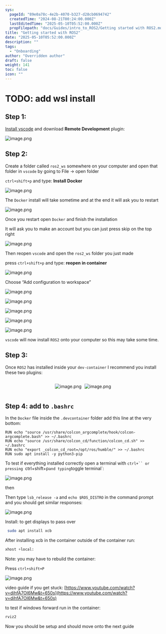 ```yaml
---
sys:
  pageId: "89e0a78c-4e2b-4070-b327-d28cb0694742"
  createdTime: "2024-08-21T00:24:00.000Z"
  lastEditedTime: "2025-05-10T05:52:00.000Z"
  propFilepath: "docs/Guides/intro_to_ROS2/Getting started with ROS2.md"
title: "Getting started with ROS2"
date: "2025-05-10T05:52:00.000Z"
description: ""
tags:
  - "Onboarding"
author: "Overridden author"
draft: false
weight: 141
toc: false
icon: ""
---
```


# TODO: add wsl install

## Step 1:

[Install vscode](https://code.visualstudio.com/download) and download **Remote Development** plugin:

![image.png](https://prod-files-secure.s3.us-west-2.amazonaws.com/d518164a-d88e-44d1-a4ee-3adb3bd8bce0/efb52993-1881-4a40-b95e-6f020334f022/image.png?X-Amz-Algorithm=AWS4-HMAC-SHA256&X-Amz-Content-Sha256=UNSIGNED-PAYLOAD&X-Amz-Credential=ASIAZI2LB46653OJZLEY%2F20250531%2Fus-west-2%2Fs3%2Faws4_request&X-Amz-Date=20250531T110324Z&X-Amz-Expires=3600&X-Amz-Security-Token=IQoJb3JpZ2luX2VjEPH%2F%2F%2F%2F%2F%2F%2F%2F%2F%2FwEaCXVzLXdlc3QtMiJIMEYCIQD16zZLjvM49G8al0PqXFp99AfrrIvL3TSIZ24ajK9%2FkwIhALYRMBicAc3jdV%2FRS0pRfzo7azIdpDUHuztT4sEb7g%2BWKogECLr%2F%2F%2F%2F%2F%2F%2F%2F%2F%2FwEQABoMNjM3NDIzMTgzODA1IgyB56IZKLnoJasPTNcq3AOAYSFk7X%2BBd6%2BjtXsQHGx%2BsTINfD3Q2eKZhBjM6kivtXwz0XFObLlGARmsM1lwCa5ai%2BCAf%2BHwhFxEymJ%2B0Y7pmhKzaWyo20svEDRZJ56Ds4Otsf1q7UNxONdeUsAwsJxuIdCSkMEsJAmw5VWvfnGuLzRuGELdGBeo6UbBfS%2BSYcpJm9eDOxjWAUCU0GkUEuiPB%2BhJ7YjllpepmAPl%2FAToQ7EGgzfDtUEFJ%2B4eqA%2Byoaj5IrHMmHvKOL3VW5q%2FYsjSaxzg1tVDN7Ufuu4EA8EHXdzyGGHFGSufDDW%2FwrU1E72Rz92SM5LQahqC9kKwq71G9T%2FBrEjXeYyOM4fndrsTEJrG4dK9cT%2Bo4IgB2Ib9BnK3GpRezv8Glr9lzLW%2B3yxCe09dlu1t%2BKfRKSprAyE3MSo2zWqNHP2WSRdP1DZEuxc66sd2%2FhJ1mlJ0XpDP60qyg5SO1UNzNJzB5Gr2lUPh0YIpW%2FiFoRMjE0c25S%2FWDcrn3oHcOqS%2FOSBDwx0jdcJ40HQFp2DQzlCAEzKvHA%2FVsg9R9%2F2ev94J87umq7HOKkPZg078LD8QbB%2F1ulZ8k%2BjAozNk2SHHVZ2WFlCIwW%2Fh2zDX0Cuxmm2eDQHzb2DPfjZki5Pta6xF4t%2BHzTDsg%2BvBBjqkAWO4onajlvPii102RRAnbACyAhaLxvxlUQZcJbr3Onl3QGU%2FKtOp0vfODUW261SufYWF6r6txl1nTM2jG2e1LgrASZsMBy86NLhqbHhDhHmbbJ9KK%2BgEOOWBR8fah46plLgj4zOFnSHjVHk5bQSxFlHDSzhGDPDXpGCJDmNJc%2BKnnt92AeyKyfa6G8ROu8tLM3kY6VxNzCuHKC0QaeDVQZO4I73V&X-Amz-Signature=251ca3fa21e0b163a8c8f61d7bbfb415394e1da5fc00bcab96aff499f426bc7e&X-Amz-SignedHeaders=host&x-id=GetObject)

## Step 2:

Create a folder called `ros2_ws` somewhere on your computer and open that folder in `vscode` by going to File → open folder 

`ctrl+shift+p` and type: **Install Docker**

![image.png](https://prod-files-secure.s3.us-west-2.amazonaws.com/d518164a-d88e-44d1-a4ee-3adb3bd8bce0/2269dc0e-1cd5-47ff-bceb-c04ad9b2eab0/image.png?X-Amz-Algorithm=AWS4-HMAC-SHA256&X-Amz-Content-Sha256=UNSIGNED-PAYLOAD&X-Amz-Credential=ASIAZI2LB46653OJZLEY%2F20250531%2Fus-west-2%2Fs3%2Faws4_request&X-Amz-Date=20250531T110324Z&X-Amz-Expires=3600&X-Amz-Security-Token=IQoJb3JpZ2luX2VjEPH%2F%2F%2F%2F%2F%2F%2F%2F%2F%2FwEaCXVzLXdlc3QtMiJIMEYCIQD16zZLjvM49G8al0PqXFp99AfrrIvL3TSIZ24ajK9%2FkwIhALYRMBicAc3jdV%2FRS0pRfzo7azIdpDUHuztT4sEb7g%2BWKogECLr%2F%2F%2F%2F%2F%2F%2F%2F%2F%2FwEQABoMNjM3NDIzMTgzODA1IgyB56IZKLnoJasPTNcq3AOAYSFk7X%2BBd6%2BjtXsQHGx%2BsTINfD3Q2eKZhBjM6kivtXwz0XFObLlGARmsM1lwCa5ai%2BCAf%2BHwhFxEymJ%2B0Y7pmhKzaWyo20svEDRZJ56Ds4Otsf1q7UNxONdeUsAwsJxuIdCSkMEsJAmw5VWvfnGuLzRuGELdGBeo6UbBfS%2BSYcpJm9eDOxjWAUCU0GkUEuiPB%2BhJ7YjllpepmAPl%2FAToQ7EGgzfDtUEFJ%2B4eqA%2Byoaj5IrHMmHvKOL3VW5q%2FYsjSaxzg1tVDN7Ufuu4EA8EHXdzyGGHFGSufDDW%2FwrU1E72Rz92SM5LQahqC9kKwq71G9T%2FBrEjXeYyOM4fndrsTEJrG4dK9cT%2Bo4IgB2Ib9BnK3GpRezv8Glr9lzLW%2B3yxCe09dlu1t%2BKfRKSprAyE3MSo2zWqNHP2WSRdP1DZEuxc66sd2%2FhJ1mlJ0XpDP60qyg5SO1UNzNJzB5Gr2lUPh0YIpW%2FiFoRMjE0c25S%2FWDcrn3oHcOqS%2FOSBDwx0jdcJ40HQFp2DQzlCAEzKvHA%2FVsg9R9%2F2ev94J87umq7HOKkPZg078LD8QbB%2F1ulZ8k%2BjAozNk2SHHVZ2WFlCIwW%2Fh2zDX0Cuxmm2eDQHzb2DPfjZki5Pta6xF4t%2BHzTDsg%2BvBBjqkAWO4onajlvPii102RRAnbACyAhaLxvxlUQZcJbr3Onl3QGU%2FKtOp0vfODUW261SufYWF6r6txl1nTM2jG2e1LgrASZsMBy86NLhqbHhDhHmbbJ9KK%2BgEOOWBR8fah46plLgj4zOFnSHjVHk5bQSxFlHDSzhGDPDXpGCJDmNJc%2BKnnt92AeyKyfa6G8ROu8tLM3kY6VxNzCuHKC0QaeDVQZO4I73V&X-Amz-Signature=fcf2ee3abc8cdf2dcc72aa4c8c94a75962c3a86cb7795c3c2c7d909cacfde975&X-Amz-SignedHeaders=host&x-id=GetObject)

The `Docker` install will take sometime and at the end it will ask you to restart

![image.png](https://prod-files-secure.s3.us-west-2.amazonaws.com/d518164a-d88e-44d1-a4ee-3adb3bd8bce0/ed233f78-be33-4b1f-b89c-9c346c0e961e/image.png?X-Amz-Algorithm=AWS4-HMAC-SHA256&X-Amz-Content-Sha256=UNSIGNED-PAYLOAD&X-Amz-Credential=ASIAZI2LB46653OJZLEY%2F20250531%2Fus-west-2%2Fs3%2Faws4_request&X-Amz-Date=20250531T110324Z&X-Amz-Expires=3600&X-Amz-Security-Token=IQoJb3JpZ2luX2VjEPH%2F%2F%2F%2F%2F%2F%2F%2F%2F%2FwEaCXVzLXdlc3QtMiJIMEYCIQD16zZLjvM49G8al0PqXFp99AfrrIvL3TSIZ24ajK9%2FkwIhALYRMBicAc3jdV%2FRS0pRfzo7azIdpDUHuztT4sEb7g%2BWKogECLr%2F%2F%2F%2F%2F%2F%2F%2F%2F%2FwEQABoMNjM3NDIzMTgzODA1IgyB56IZKLnoJasPTNcq3AOAYSFk7X%2BBd6%2BjtXsQHGx%2BsTINfD3Q2eKZhBjM6kivtXwz0XFObLlGARmsM1lwCa5ai%2BCAf%2BHwhFxEymJ%2B0Y7pmhKzaWyo20svEDRZJ56Ds4Otsf1q7UNxONdeUsAwsJxuIdCSkMEsJAmw5VWvfnGuLzRuGELdGBeo6UbBfS%2BSYcpJm9eDOxjWAUCU0GkUEuiPB%2BhJ7YjllpepmAPl%2FAToQ7EGgzfDtUEFJ%2B4eqA%2Byoaj5IrHMmHvKOL3VW5q%2FYsjSaxzg1tVDN7Ufuu4EA8EHXdzyGGHFGSufDDW%2FwrU1E72Rz92SM5LQahqC9kKwq71G9T%2FBrEjXeYyOM4fndrsTEJrG4dK9cT%2Bo4IgB2Ib9BnK3GpRezv8Glr9lzLW%2B3yxCe09dlu1t%2BKfRKSprAyE3MSo2zWqNHP2WSRdP1DZEuxc66sd2%2FhJ1mlJ0XpDP60qyg5SO1UNzNJzB5Gr2lUPh0YIpW%2FiFoRMjE0c25S%2FWDcrn3oHcOqS%2FOSBDwx0jdcJ40HQFp2DQzlCAEzKvHA%2FVsg9R9%2F2ev94J87umq7HOKkPZg078LD8QbB%2F1ulZ8k%2BjAozNk2SHHVZ2WFlCIwW%2Fh2zDX0Cuxmm2eDQHzb2DPfjZki5Pta6xF4t%2BHzTDsg%2BvBBjqkAWO4onajlvPii102RRAnbACyAhaLxvxlUQZcJbr3Onl3QGU%2FKtOp0vfODUW261SufYWF6r6txl1nTM2jG2e1LgrASZsMBy86NLhqbHhDhHmbbJ9KK%2BgEOOWBR8fah46plLgj4zOFnSHjVHk5bQSxFlHDSzhGDPDXpGCJDmNJc%2BKnnt92AeyKyfa6G8ROu8tLM3kY6VxNzCuHKC0QaeDVQZO4I73V&X-Amz-Signature=5e82fe9958fb33bde3cc04e68af515f70c5e260ad5434e50e1e4aa1fd0c107d8&X-Amz-SignedHeaders=host&x-id=GetObject)

Once you restart open `Docker` and finish the installation

It will ask you to make an account but you can just press skip on the top right

![image.png](https://prod-files-secure.s3.us-west-2.amazonaws.com/d518164a-d88e-44d1-a4ee-3adb3bd8bce0/21010ad9-1659-4fd9-9f59-9932a09b2a3d/image.png?X-Amz-Algorithm=AWS4-HMAC-SHA256&X-Amz-Content-Sha256=UNSIGNED-PAYLOAD&X-Amz-Credential=ASIAZI2LB46653OJZLEY%2F20250531%2Fus-west-2%2Fs3%2Faws4_request&X-Amz-Date=20250531T110324Z&X-Amz-Expires=3600&X-Amz-Security-Token=IQoJb3JpZ2luX2VjEPH%2F%2F%2F%2F%2F%2F%2F%2F%2F%2FwEaCXVzLXdlc3QtMiJIMEYCIQD16zZLjvM49G8al0PqXFp99AfrrIvL3TSIZ24ajK9%2FkwIhALYRMBicAc3jdV%2FRS0pRfzo7azIdpDUHuztT4sEb7g%2BWKogECLr%2F%2F%2F%2F%2F%2F%2F%2F%2F%2FwEQABoMNjM3NDIzMTgzODA1IgyB56IZKLnoJasPTNcq3AOAYSFk7X%2BBd6%2BjtXsQHGx%2BsTINfD3Q2eKZhBjM6kivtXwz0XFObLlGARmsM1lwCa5ai%2BCAf%2BHwhFxEymJ%2B0Y7pmhKzaWyo20svEDRZJ56Ds4Otsf1q7UNxONdeUsAwsJxuIdCSkMEsJAmw5VWvfnGuLzRuGELdGBeo6UbBfS%2BSYcpJm9eDOxjWAUCU0GkUEuiPB%2BhJ7YjllpepmAPl%2FAToQ7EGgzfDtUEFJ%2B4eqA%2Byoaj5IrHMmHvKOL3VW5q%2FYsjSaxzg1tVDN7Ufuu4EA8EHXdzyGGHFGSufDDW%2FwrU1E72Rz92SM5LQahqC9kKwq71G9T%2FBrEjXeYyOM4fndrsTEJrG4dK9cT%2Bo4IgB2Ib9BnK3GpRezv8Glr9lzLW%2B3yxCe09dlu1t%2BKfRKSprAyE3MSo2zWqNHP2WSRdP1DZEuxc66sd2%2FhJ1mlJ0XpDP60qyg5SO1UNzNJzB5Gr2lUPh0YIpW%2FiFoRMjE0c25S%2FWDcrn3oHcOqS%2FOSBDwx0jdcJ40HQFp2DQzlCAEzKvHA%2FVsg9R9%2F2ev94J87umq7HOKkPZg078LD8QbB%2F1ulZ8k%2BjAozNk2SHHVZ2WFlCIwW%2Fh2zDX0Cuxmm2eDQHzb2DPfjZki5Pta6xF4t%2BHzTDsg%2BvBBjqkAWO4onajlvPii102RRAnbACyAhaLxvxlUQZcJbr3Onl3QGU%2FKtOp0vfODUW261SufYWF6r6txl1nTM2jG2e1LgrASZsMBy86NLhqbHhDhHmbbJ9KK%2BgEOOWBR8fah46plLgj4zOFnSHjVHk5bQSxFlHDSzhGDPDXpGCJDmNJc%2BKnnt92AeyKyfa6G8ROu8tLM3kY6VxNzCuHKC0QaeDVQZO4I73V&X-Amz-Signature=906b34b49d65844ee0567d0c5e2f0ba5431f94064322c1da3db3c4eb4a8dad36&X-Amz-SignedHeaders=host&x-id=GetObject)

Then reopen `vscode` and open the `ros2_ws` folder you just made

press `ctrl+shift+p` and type: **reopen in container**

![image.png](https://prod-files-secure.s3.us-west-2.amazonaws.com/d518164a-d88e-44d1-a4ee-3adb3bd8bce0/4e93b8c2-41ad-488c-8095-c74205196118/image.png?X-Amz-Algorithm=AWS4-HMAC-SHA256&X-Amz-Content-Sha256=UNSIGNED-PAYLOAD&X-Amz-Credential=ASIAZI2LB46653OJZLEY%2F20250531%2Fus-west-2%2Fs3%2Faws4_request&X-Amz-Date=20250531T110324Z&X-Amz-Expires=3600&X-Amz-Security-Token=IQoJb3JpZ2luX2VjEPH%2F%2F%2F%2F%2F%2F%2F%2F%2F%2FwEaCXVzLXdlc3QtMiJIMEYCIQD16zZLjvM49G8al0PqXFp99AfrrIvL3TSIZ24ajK9%2FkwIhALYRMBicAc3jdV%2FRS0pRfzo7azIdpDUHuztT4sEb7g%2BWKogECLr%2F%2F%2F%2F%2F%2F%2F%2F%2F%2FwEQABoMNjM3NDIzMTgzODA1IgyB56IZKLnoJasPTNcq3AOAYSFk7X%2BBd6%2BjtXsQHGx%2BsTINfD3Q2eKZhBjM6kivtXwz0XFObLlGARmsM1lwCa5ai%2BCAf%2BHwhFxEymJ%2B0Y7pmhKzaWyo20svEDRZJ56Ds4Otsf1q7UNxONdeUsAwsJxuIdCSkMEsJAmw5VWvfnGuLzRuGELdGBeo6UbBfS%2BSYcpJm9eDOxjWAUCU0GkUEuiPB%2BhJ7YjllpepmAPl%2FAToQ7EGgzfDtUEFJ%2B4eqA%2Byoaj5IrHMmHvKOL3VW5q%2FYsjSaxzg1tVDN7Ufuu4EA8EHXdzyGGHFGSufDDW%2FwrU1E72Rz92SM5LQahqC9kKwq71G9T%2FBrEjXeYyOM4fndrsTEJrG4dK9cT%2Bo4IgB2Ib9BnK3GpRezv8Glr9lzLW%2B3yxCe09dlu1t%2BKfRKSprAyE3MSo2zWqNHP2WSRdP1DZEuxc66sd2%2FhJ1mlJ0XpDP60qyg5SO1UNzNJzB5Gr2lUPh0YIpW%2FiFoRMjE0c25S%2FWDcrn3oHcOqS%2FOSBDwx0jdcJ40HQFp2DQzlCAEzKvHA%2FVsg9R9%2F2ev94J87umq7HOKkPZg078LD8QbB%2F1ulZ8k%2BjAozNk2SHHVZ2WFlCIwW%2Fh2zDX0Cuxmm2eDQHzb2DPfjZki5Pta6xF4t%2BHzTDsg%2BvBBjqkAWO4onajlvPii102RRAnbACyAhaLxvxlUQZcJbr3Onl3QGU%2FKtOp0vfODUW261SufYWF6r6txl1nTM2jG2e1LgrASZsMBy86NLhqbHhDhHmbbJ9KK%2BgEOOWBR8fah46plLgj4zOFnSHjVHk5bQSxFlHDSzhGDPDXpGCJDmNJc%2BKnnt92AeyKyfa6G8ROu8tLM3kY6VxNzCuHKC0QaeDVQZO4I73V&X-Amz-Signature=e9552decf42959ea6cd1125fcca13ffe71048f6fe55716203b7ee112e40b8340&X-Amz-SignedHeaders=host&x-id=GetObject)

Choose “Add configuration to workspace”

![image.png](https://prod-files-secure.s3.us-west-2.amazonaws.com/d518164a-d88e-44d1-a4ee-3adb3bd8bce0/9560b282-5060-4989-ba37-97e7b2c22476/image.png?X-Amz-Algorithm=AWS4-HMAC-SHA256&X-Amz-Content-Sha256=UNSIGNED-PAYLOAD&X-Amz-Credential=ASIAZI2LB46653OJZLEY%2F20250531%2Fus-west-2%2Fs3%2Faws4_request&X-Amz-Date=20250531T110324Z&X-Amz-Expires=3600&X-Amz-Security-Token=IQoJb3JpZ2luX2VjEPH%2F%2F%2F%2F%2F%2F%2F%2F%2F%2FwEaCXVzLXdlc3QtMiJIMEYCIQD16zZLjvM49G8al0PqXFp99AfrrIvL3TSIZ24ajK9%2FkwIhALYRMBicAc3jdV%2FRS0pRfzo7azIdpDUHuztT4sEb7g%2BWKogECLr%2F%2F%2F%2F%2F%2F%2F%2F%2F%2FwEQABoMNjM3NDIzMTgzODA1IgyB56IZKLnoJasPTNcq3AOAYSFk7X%2BBd6%2BjtXsQHGx%2BsTINfD3Q2eKZhBjM6kivtXwz0XFObLlGARmsM1lwCa5ai%2BCAf%2BHwhFxEymJ%2B0Y7pmhKzaWyo20svEDRZJ56Ds4Otsf1q7UNxONdeUsAwsJxuIdCSkMEsJAmw5VWvfnGuLzRuGELdGBeo6UbBfS%2BSYcpJm9eDOxjWAUCU0GkUEuiPB%2BhJ7YjllpepmAPl%2FAToQ7EGgzfDtUEFJ%2B4eqA%2Byoaj5IrHMmHvKOL3VW5q%2FYsjSaxzg1tVDN7Ufuu4EA8EHXdzyGGHFGSufDDW%2FwrU1E72Rz92SM5LQahqC9kKwq71G9T%2FBrEjXeYyOM4fndrsTEJrG4dK9cT%2Bo4IgB2Ib9BnK3GpRezv8Glr9lzLW%2B3yxCe09dlu1t%2BKfRKSprAyE3MSo2zWqNHP2WSRdP1DZEuxc66sd2%2FhJ1mlJ0XpDP60qyg5SO1UNzNJzB5Gr2lUPh0YIpW%2FiFoRMjE0c25S%2FWDcrn3oHcOqS%2FOSBDwx0jdcJ40HQFp2DQzlCAEzKvHA%2FVsg9R9%2F2ev94J87umq7HOKkPZg078LD8QbB%2F1ulZ8k%2BjAozNk2SHHVZ2WFlCIwW%2Fh2zDX0Cuxmm2eDQHzb2DPfjZki5Pta6xF4t%2BHzTDsg%2BvBBjqkAWO4onajlvPii102RRAnbACyAhaLxvxlUQZcJbr3Onl3QGU%2FKtOp0vfODUW261SufYWF6r6txl1nTM2jG2e1LgrASZsMBy86NLhqbHhDhHmbbJ9KK%2BgEOOWBR8fah46plLgj4zOFnSHjVHk5bQSxFlHDSzhGDPDXpGCJDmNJc%2BKnnt92AeyKyfa6G8ROu8tLM3kY6VxNzCuHKC0QaeDVQZO4I73V&X-Amz-Signature=a6b85aa3db8ab1465acc617adac3d621e1343eb2189dcfc706082ff8436f58bf&X-Amz-SignedHeaders=host&x-id=GetObject)

![image.png](https://prod-files-secure.s3.us-west-2.amazonaws.com/d518164a-d88e-44d1-a4ee-3adb3bd8bce0/2ee63f81-886b-48e8-a553-dc6e5eac99e4/image.png?X-Amz-Algorithm=AWS4-HMAC-SHA256&X-Amz-Content-Sha256=UNSIGNED-PAYLOAD&X-Amz-Credential=ASIAZI2LB46653OJZLEY%2F20250531%2Fus-west-2%2Fs3%2Faws4_request&X-Amz-Date=20250531T110324Z&X-Amz-Expires=3600&X-Amz-Security-Token=IQoJb3JpZ2luX2VjEPH%2F%2F%2F%2F%2F%2F%2F%2F%2F%2FwEaCXVzLXdlc3QtMiJIMEYCIQD16zZLjvM49G8al0PqXFp99AfrrIvL3TSIZ24ajK9%2FkwIhALYRMBicAc3jdV%2FRS0pRfzo7azIdpDUHuztT4sEb7g%2BWKogECLr%2F%2F%2F%2F%2F%2F%2F%2F%2F%2FwEQABoMNjM3NDIzMTgzODA1IgyB56IZKLnoJasPTNcq3AOAYSFk7X%2BBd6%2BjtXsQHGx%2BsTINfD3Q2eKZhBjM6kivtXwz0XFObLlGARmsM1lwCa5ai%2BCAf%2BHwhFxEymJ%2B0Y7pmhKzaWyo20svEDRZJ56Ds4Otsf1q7UNxONdeUsAwsJxuIdCSkMEsJAmw5VWvfnGuLzRuGELdGBeo6UbBfS%2BSYcpJm9eDOxjWAUCU0GkUEuiPB%2BhJ7YjllpepmAPl%2FAToQ7EGgzfDtUEFJ%2B4eqA%2Byoaj5IrHMmHvKOL3VW5q%2FYsjSaxzg1tVDN7Ufuu4EA8EHXdzyGGHFGSufDDW%2FwrU1E72Rz92SM5LQahqC9kKwq71G9T%2FBrEjXeYyOM4fndrsTEJrG4dK9cT%2Bo4IgB2Ib9BnK3GpRezv8Glr9lzLW%2B3yxCe09dlu1t%2BKfRKSprAyE3MSo2zWqNHP2WSRdP1DZEuxc66sd2%2FhJ1mlJ0XpDP60qyg5SO1UNzNJzB5Gr2lUPh0YIpW%2FiFoRMjE0c25S%2FWDcrn3oHcOqS%2FOSBDwx0jdcJ40HQFp2DQzlCAEzKvHA%2FVsg9R9%2F2ev94J87umq7HOKkPZg078LD8QbB%2F1ulZ8k%2BjAozNk2SHHVZ2WFlCIwW%2Fh2zDX0Cuxmm2eDQHzb2DPfjZki5Pta6xF4t%2BHzTDsg%2BvBBjqkAWO4onajlvPii102RRAnbACyAhaLxvxlUQZcJbr3Onl3QGU%2FKtOp0vfODUW261SufYWF6r6txl1nTM2jG2e1LgrASZsMBy86NLhqbHhDhHmbbJ9KK%2BgEOOWBR8fah46plLgj4zOFnSHjVHk5bQSxFlHDSzhGDPDXpGCJDmNJc%2BKnnt92AeyKyfa6G8ROu8tLM3kY6VxNzCuHKC0QaeDVQZO4I73V&X-Amz-Signature=4d9a5afe8b22f490f82a3945e9fe64c9d89f55673a231bed3e807e6bc595f4f1&X-Amz-SignedHeaders=host&x-id=GetObject)

![image.png](https://prod-files-secure.s3.us-west-2.amazonaws.com/d518164a-d88e-44d1-a4ee-3adb3bd8bce0/ae1580b2-b048-407e-aed9-b584224a7a04/image.png?X-Amz-Algorithm=AWS4-HMAC-SHA256&X-Amz-Content-Sha256=UNSIGNED-PAYLOAD&X-Amz-Credential=ASIAZI2LB46653OJZLEY%2F20250531%2Fus-west-2%2Fs3%2Faws4_request&X-Amz-Date=20250531T110324Z&X-Amz-Expires=3600&X-Amz-Security-Token=IQoJb3JpZ2luX2VjEPH%2F%2F%2F%2F%2F%2F%2F%2F%2F%2FwEaCXVzLXdlc3QtMiJIMEYCIQD16zZLjvM49G8al0PqXFp99AfrrIvL3TSIZ24ajK9%2FkwIhALYRMBicAc3jdV%2FRS0pRfzo7azIdpDUHuztT4sEb7g%2BWKogECLr%2F%2F%2F%2F%2F%2F%2F%2F%2F%2FwEQABoMNjM3NDIzMTgzODA1IgyB56IZKLnoJasPTNcq3AOAYSFk7X%2BBd6%2BjtXsQHGx%2BsTINfD3Q2eKZhBjM6kivtXwz0XFObLlGARmsM1lwCa5ai%2BCAf%2BHwhFxEymJ%2B0Y7pmhKzaWyo20svEDRZJ56Ds4Otsf1q7UNxONdeUsAwsJxuIdCSkMEsJAmw5VWvfnGuLzRuGELdGBeo6UbBfS%2BSYcpJm9eDOxjWAUCU0GkUEuiPB%2BhJ7YjllpepmAPl%2FAToQ7EGgzfDtUEFJ%2B4eqA%2Byoaj5IrHMmHvKOL3VW5q%2FYsjSaxzg1tVDN7Ufuu4EA8EHXdzyGGHFGSufDDW%2FwrU1E72Rz92SM5LQahqC9kKwq71G9T%2FBrEjXeYyOM4fndrsTEJrG4dK9cT%2Bo4IgB2Ib9BnK3GpRezv8Glr9lzLW%2B3yxCe09dlu1t%2BKfRKSprAyE3MSo2zWqNHP2WSRdP1DZEuxc66sd2%2FhJ1mlJ0XpDP60qyg5SO1UNzNJzB5Gr2lUPh0YIpW%2FiFoRMjE0c25S%2FWDcrn3oHcOqS%2FOSBDwx0jdcJ40HQFp2DQzlCAEzKvHA%2FVsg9R9%2F2ev94J87umq7HOKkPZg078LD8QbB%2F1ulZ8k%2BjAozNk2SHHVZ2WFlCIwW%2Fh2zDX0Cuxmm2eDQHzb2DPfjZki5Pta6xF4t%2BHzTDsg%2BvBBjqkAWO4onajlvPii102RRAnbACyAhaLxvxlUQZcJbr3Onl3QGU%2FKtOp0vfODUW261SufYWF6r6txl1nTM2jG2e1LgrASZsMBy86NLhqbHhDhHmbbJ9KK%2BgEOOWBR8fah46plLgj4zOFnSHjVHk5bQSxFlHDSzhGDPDXpGCJDmNJc%2BKnnt92AeyKyfa6G8ROu8tLM3kY6VxNzCuHKC0QaeDVQZO4I73V&X-Amz-Signature=b665b0733cf8a4e76b11f992db7c145af34003f64ac4a1cbcbce370204588b6f&X-Amz-SignedHeaders=host&x-id=GetObject)

![image.png](https://prod-files-secure.s3.us-west-2.amazonaws.com/d518164a-d88e-44d1-a4ee-3adb3bd8bce0/53255b28-f75e-430f-b9e3-c0ac8577e42b/image.png?X-Amz-Algorithm=AWS4-HMAC-SHA256&X-Amz-Content-Sha256=UNSIGNED-PAYLOAD&X-Amz-Credential=ASIAZI2LB46653OJZLEY%2F20250531%2Fus-west-2%2Fs3%2Faws4_request&X-Amz-Date=20250531T110324Z&X-Amz-Expires=3600&X-Amz-Security-Token=IQoJb3JpZ2luX2VjEPH%2F%2F%2F%2F%2F%2F%2F%2F%2F%2FwEaCXVzLXdlc3QtMiJIMEYCIQD16zZLjvM49G8al0PqXFp99AfrrIvL3TSIZ24ajK9%2FkwIhALYRMBicAc3jdV%2FRS0pRfzo7azIdpDUHuztT4sEb7g%2BWKogECLr%2F%2F%2F%2F%2F%2F%2F%2F%2F%2FwEQABoMNjM3NDIzMTgzODA1IgyB56IZKLnoJasPTNcq3AOAYSFk7X%2BBd6%2BjtXsQHGx%2BsTINfD3Q2eKZhBjM6kivtXwz0XFObLlGARmsM1lwCa5ai%2BCAf%2BHwhFxEymJ%2B0Y7pmhKzaWyo20svEDRZJ56Ds4Otsf1q7UNxONdeUsAwsJxuIdCSkMEsJAmw5VWvfnGuLzRuGELdGBeo6UbBfS%2BSYcpJm9eDOxjWAUCU0GkUEuiPB%2BhJ7YjllpepmAPl%2FAToQ7EGgzfDtUEFJ%2B4eqA%2Byoaj5IrHMmHvKOL3VW5q%2FYsjSaxzg1tVDN7Ufuu4EA8EHXdzyGGHFGSufDDW%2FwrU1E72Rz92SM5LQahqC9kKwq71G9T%2FBrEjXeYyOM4fndrsTEJrG4dK9cT%2Bo4IgB2Ib9BnK3GpRezv8Glr9lzLW%2B3yxCe09dlu1t%2BKfRKSprAyE3MSo2zWqNHP2WSRdP1DZEuxc66sd2%2FhJ1mlJ0XpDP60qyg5SO1UNzNJzB5Gr2lUPh0YIpW%2FiFoRMjE0c25S%2FWDcrn3oHcOqS%2FOSBDwx0jdcJ40HQFp2DQzlCAEzKvHA%2FVsg9R9%2F2ev94J87umq7HOKkPZg078LD8QbB%2F1ulZ8k%2BjAozNk2SHHVZ2WFlCIwW%2Fh2zDX0Cuxmm2eDQHzb2DPfjZki5Pta6xF4t%2BHzTDsg%2BvBBjqkAWO4onajlvPii102RRAnbACyAhaLxvxlUQZcJbr3Onl3QGU%2FKtOp0vfODUW261SufYWF6r6txl1nTM2jG2e1LgrASZsMBy86NLhqbHhDhHmbbJ9KK%2BgEOOWBR8fah46plLgj4zOFnSHjVHk5bQSxFlHDSzhGDPDXpGCJDmNJc%2BKnnt92AeyKyfa6G8ROu8tLM3kY6VxNzCuHKC0QaeDVQZO4I73V&X-Amz-Signature=cf42a07a64ee8922545597e309d73045ce827848be14676c343508673ba47214&X-Amz-SignedHeaders=host&x-id=GetObject)

![image.png](https://prod-files-secure.s3.us-west-2.amazonaws.com/d518164a-d88e-44d1-a4ee-3adb3bd8bce0/7c562767-5af9-4ffb-97d1-327bcdf4ee00/image.png?X-Amz-Algorithm=AWS4-HMAC-SHA256&X-Amz-Content-Sha256=UNSIGNED-PAYLOAD&X-Amz-Credential=ASIAZI2LB46653OJZLEY%2F20250531%2Fus-west-2%2Fs3%2Faws4_request&X-Amz-Date=20250531T110324Z&X-Amz-Expires=3600&X-Amz-Security-Token=IQoJb3JpZ2luX2VjEPH%2F%2F%2F%2F%2F%2F%2F%2F%2F%2FwEaCXVzLXdlc3QtMiJIMEYCIQD16zZLjvM49G8al0PqXFp99AfrrIvL3TSIZ24ajK9%2FkwIhALYRMBicAc3jdV%2FRS0pRfzo7azIdpDUHuztT4sEb7g%2BWKogECLr%2F%2F%2F%2F%2F%2F%2F%2F%2F%2FwEQABoMNjM3NDIzMTgzODA1IgyB56IZKLnoJasPTNcq3AOAYSFk7X%2BBd6%2BjtXsQHGx%2BsTINfD3Q2eKZhBjM6kivtXwz0XFObLlGARmsM1lwCa5ai%2BCAf%2BHwhFxEymJ%2B0Y7pmhKzaWyo20svEDRZJ56Ds4Otsf1q7UNxONdeUsAwsJxuIdCSkMEsJAmw5VWvfnGuLzRuGELdGBeo6UbBfS%2BSYcpJm9eDOxjWAUCU0GkUEuiPB%2BhJ7YjllpepmAPl%2FAToQ7EGgzfDtUEFJ%2B4eqA%2Byoaj5IrHMmHvKOL3VW5q%2FYsjSaxzg1tVDN7Ufuu4EA8EHXdzyGGHFGSufDDW%2FwrU1E72Rz92SM5LQahqC9kKwq71G9T%2FBrEjXeYyOM4fndrsTEJrG4dK9cT%2Bo4IgB2Ib9BnK3GpRezv8Glr9lzLW%2B3yxCe09dlu1t%2BKfRKSprAyE3MSo2zWqNHP2WSRdP1DZEuxc66sd2%2FhJ1mlJ0XpDP60qyg5SO1UNzNJzB5Gr2lUPh0YIpW%2FiFoRMjE0c25S%2FWDcrn3oHcOqS%2FOSBDwx0jdcJ40HQFp2DQzlCAEzKvHA%2FVsg9R9%2F2ev94J87umq7HOKkPZg078LD8QbB%2F1ulZ8k%2BjAozNk2SHHVZ2WFlCIwW%2Fh2zDX0Cuxmm2eDQHzb2DPfjZki5Pta6xF4t%2BHzTDsg%2BvBBjqkAWO4onajlvPii102RRAnbACyAhaLxvxlUQZcJbr3Onl3QGU%2FKtOp0vfODUW261SufYWF6r6txl1nTM2jG2e1LgrASZsMBy86NLhqbHhDhHmbbJ9KK%2BgEOOWBR8fah46plLgj4zOFnSHjVHk5bQSxFlHDSzhGDPDXpGCJDmNJc%2BKnnt92AeyKyfa6G8ROu8tLM3kY6VxNzCuHKC0QaeDVQZO4I73V&X-Amz-Signature=055827de9fa2c53a89f83ef23d609e395ecc9d14c55691053697ea3b640ab416&X-Amz-SignedHeaders=host&x-id=GetObject)

`vscode` will now install `ROS2` onto your computer so this may take some time.

## Step 3:

Once `ROS2` has installed inside your `dev-container` I recommend you install these two plugins:

<div style="display: flex;flex-direction: row; column-gap:10px; max-width: 630px;justify-content: center;">
<div>

![image.png](https://prod-files-secure.s3.us-west-2.amazonaws.com/d518164a-d88e-44d1-a4ee-3adb3bd8bce0/3fc3d550-5a54-4ba1-ba6b-faa01cdb7369/image.png?X-Amz-Algorithm=AWS4-HMAC-SHA256&X-Amz-Content-Sha256=UNSIGNED-PAYLOAD&X-Amz-Credential=ASIAZI2LB4666OY6OO3S%2F20250531%2Fus-west-2%2Fs3%2Faws4_request&X-Amz-Date=20250531T110327Z&X-Amz-Expires=3600&X-Amz-Security-Token=IQoJb3JpZ2luX2VjEPH%2F%2F%2F%2F%2F%2F%2F%2F%2F%2FwEaCXVzLXdlc3QtMiJHMEUCIAkfre1aEpLNtj%2BP6yLwTQ0QPAstWLqxnGoY96kC97KbAiEAmUgiEzVH3GgGUTncckMFatRQtbj0vBfAQJBziAuhFKEqiAQIuv%2F%2F%2F%2F%2F%2F%2F%2F%2F%2FARAAGgw2Mzc0MjMxODM4MDUiDDmXyYy7hbMlkY8oAyrcA7Ycnfs0titBg5dk82VyPeqR3Vrjuem0rBb%2BPEqRnp0cRlI2PZFP%2FtsFF3sk%2BYDV2XC3FMaGxwVD9szL9msibiYvRphjr%2B71RelDjTHt%2Bicb50BNFKiHM2oQtRa6yTAMksUug4iB373tW%2B0eXvNb1DR6j1zx8W4hAq%2BmyBvfvWJ8PWP%2FJIuxXPhjf7%2F52%2FmkAWh0EQC6y6Q5tFxYkr7YBE7%2FomDiqEn76Un2n0oF%2BRAAtVwK3jMc1hCk2TD48I%2B9Xr9SGhTYaDytR4PWa5UuGWshFE3YtuuPmMT%2BGAhpAwi%2BW7x2UbbCPjsjOt51NeNIbzkjxo7hl7l68%2FTOYjwhEqRYl9oeEEakT0ym82VAuFIopZrlKpFODdeWd%2FnHxJBxxzy7alrYjWvHics9sq2Pgtyk%2B6VvtMdQNklhLyZoIRIv9UrvlhmF%2BnF7nQSUoaCA8ODtd%2FBXoxRJcP%2Buq%2FkO2mFwI2wwi4DSqXKRI73XC1MVFbEmwnHQgKOdy1deT19NM9QO%2Ba0uJwo8nGn9unyZpA24mWUqRfQYMF9NtquMlEeXM8GS%2Bd2I28oQdTtF%2FCRY%2F8If2k%2BpJWZa9TkJxe94iqSbU4pOT6r8QceExTplwjQg3yb2mmbEhJi7pEOkMJqR68EGOqUBrLVkeL6Fxi1VYKgWW6%2FNIXNdkZFlYjOqdydze%2F1JhRxygj1t98h5nGgjA8snil5rYCu0psEfq0FoJYT8Oazo0kbhvv9IZCREK0xZwFN8ZCXMQcH3sqldrWRKNsA8rTWvZLHxUn%2Bx2minQab5PpgYOLcM3GLyvBsk102CsSCTflFCqglhoOTF6fMBxZbdbpJYaNCUrT3MTAE%2FkRMEuYY0n%2F5AIc1P&X-Amz-Signature=eb10e3ac7eb1b24b2e7a6455057606a57a20b7cae158989e8232a0ab629dfd23&X-Amz-SignedHeaders=host&x-id=GetObject)

</div>
<div>

![image.png](https://prod-files-secure.s3.us-west-2.amazonaws.com/d518164a-d88e-44d1-a4ee-3adb3bd8bce0/d994cc66-13c2-4093-a5a3-f84cf4601a82/image.png?X-Amz-Algorithm=AWS4-HMAC-SHA256&X-Amz-Content-Sha256=UNSIGNED-PAYLOAD&X-Amz-Credential=ASIAZI2LB466UQTEPD3B%2F20250531%2Fus-west-2%2Fs3%2Faws4_request&X-Amz-Date=20250531T110328Z&X-Amz-Expires=3600&X-Amz-Security-Token=IQoJb3JpZ2luX2VjEPL%2F%2F%2F%2F%2F%2F%2F%2F%2F%2FwEaCXVzLXdlc3QtMiJGMEQCICixp4mZxX4h%2FOW0w7fx9u%2F1mQqIePuRMdIqzHYLqn5LAiAVxlf%2BMyrreE7wDrvtPbXQL9wamfOot3Snwh3TzBMRxyqIBAi7%2F%2F%2F%2F%2F%2F%2F%2F%2F%2F8BEAAaDDYzNzQyMzE4MzgwNSIMrAMBPCWPTpyFKsGIKtwD%2FX4v%2FvuDynyq0x%2BnjruDwr1MV0Ybw0R4rv5lk5aPgTs6TVu8A6ayhZWNFk6sZ8Ikctmd6%2BB5Lw90JwtT4VJ0899ssIQI2MP1H3Na%2FVpg%2FARQOtgmQJlFDIutcltCvL5K1dQjkX9xrRm6vfQHLKP1SVYyQ30wZMFR5IBjDYbr5uKJV8G9OYJTHS%2FYGgzTQEgToBOPxZF8%2BLlN100ydxZHSjM0ayS2JpcG5%2FfCJqcxsPqE0FQJTR%2FmzLaIoRVapENq3brqa%2BOJUXXH1IrE7nlhckQWS0PceEujERSSHMwuBVdeRAQgO%2BiJEpiE4MHtUvdST%2FvFG17VqIUmc5M20VNPWW%2BhZQ6WI88vh%2B6HHxPUAk7Jk%2F3vNcm7YzjGHnN%2BuTmNEE6RUa7ui3jbiVIfl1XpIChCIm8pGna6nOk9VQ4AuJcsoMfbGc3deg7s%2BR%2BMs5l5D%2B6SX95XjpsBv8IF3nGLAJmrLVOf%2Fipw629lv9BmQjJlKCXmBGUrtOOZsFE3MqCsTnU8imd561zqfRpOwobBCKSvwveW511yd70487byuliKmaU5enBIKsYdaSfkCudXunAkS6lOLTDf1C%2Fyp5COrE6PTM25MXysSCpTvUWc6suZZlf3gZcMHXKyv9Uw7ajrwQY6pgFrcovp7o1drRsCBgyqwbeUSQ%2B%2BvqblmiwRYOgNUvy6v%2FGx7Pg4K%2FIzksvWd3fEnUIyBJah1zo6B6qTg%2BU6lVBqr3oTA9GOaTM5mZy3RgT4Z9BADMYlf98hNWYNedcSr1y9lmFsBxbkbK2v5hk4IOv95WaartY%2B1XinQCIaaq5Q%2F4k1XsmWaJKNSNQfmq9hFHzLnlNHrPGDQMgRib8qIwcrBJITQebl&X-Amz-Signature=b4ab29d765364dde255e4a31ea68730c11e73c9ddf7852ecc7bcdfe7b6027d3c&X-Amz-SignedHeaders=host&x-id=GetObject)

</div>
</div>

## Step 4: add to `.bashrc`

In the `Docker` file inside the `.devcontainer` folder add this line at the very bottom: 

```docker
RUN echo "source /usr/share/colcon_argcomplete/hook/colcon-argcomplete.bash" >> ~/.bashrc
RUN echo "source /usr/share/colcon_cd/function/colcon_cd.sh" >> ~/.bashrc
RUN echo "export _colcon_cd_root=/opt/ros/humble/" >> ~/.bashrc
RUN sudo apt install -y python3-pip 
```

To test if everything installed correctly open a terminal with `ctrl+`` or pressing `ctrl+shift+p` and typing `toggle terminal`:

![image.png](https://prod-files-secure.s3.us-west-2.amazonaws.com/d518164a-d88e-44d1-a4ee-3adb3bd8bce0/6a4943d8-b04e-4c02-9a58-775f3384d1a5/image.png?X-Amz-Algorithm=AWS4-HMAC-SHA256&X-Amz-Content-Sha256=UNSIGNED-PAYLOAD&X-Amz-Credential=ASIAZI2LB46653OJZLEY%2F20250531%2Fus-west-2%2Fs3%2Faws4_request&X-Amz-Date=20250531T110324Z&X-Amz-Expires=3600&X-Amz-Security-Token=IQoJb3JpZ2luX2VjEPH%2F%2F%2F%2F%2F%2F%2F%2F%2F%2FwEaCXVzLXdlc3QtMiJIMEYCIQD16zZLjvM49G8al0PqXFp99AfrrIvL3TSIZ24ajK9%2FkwIhALYRMBicAc3jdV%2FRS0pRfzo7azIdpDUHuztT4sEb7g%2BWKogECLr%2F%2F%2F%2F%2F%2F%2F%2F%2F%2FwEQABoMNjM3NDIzMTgzODA1IgyB56IZKLnoJasPTNcq3AOAYSFk7X%2BBd6%2BjtXsQHGx%2BsTINfD3Q2eKZhBjM6kivtXwz0XFObLlGARmsM1lwCa5ai%2BCAf%2BHwhFxEymJ%2B0Y7pmhKzaWyo20svEDRZJ56Ds4Otsf1q7UNxONdeUsAwsJxuIdCSkMEsJAmw5VWvfnGuLzRuGELdGBeo6UbBfS%2BSYcpJm9eDOxjWAUCU0GkUEuiPB%2BhJ7YjllpepmAPl%2FAToQ7EGgzfDtUEFJ%2B4eqA%2Byoaj5IrHMmHvKOL3VW5q%2FYsjSaxzg1tVDN7Ufuu4EA8EHXdzyGGHFGSufDDW%2FwrU1E72Rz92SM5LQahqC9kKwq71G9T%2FBrEjXeYyOM4fndrsTEJrG4dK9cT%2Bo4IgB2Ib9BnK3GpRezv8Glr9lzLW%2B3yxCe09dlu1t%2BKfRKSprAyE3MSo2zWqNHP2WSRdP1DZEuxc66sd2%2FhJ1mlJ0XpDP60qyg5SO1UNzNJzB5Gr2lUPh0YIpW%2FiFoRMjE0c25S%2FWDcrn3oHcOqS%2FOSBDwx0jdcJ40HQFp2DQzlCAEzKvHA%2FVsg9R9%2F2ev94J87umq7HOKkPZg078LD8QbB%2F1ulZ8k%2BjAozNk2SHHVZ2WFlCIwW%2Fh2zDX0Cuxmm2eDQHzb2DPfjZki5Pta6xF4t%2BHzTDsg%2BvBBjqkAWO4onajlvPii102RRAnbACyAhaLxvxlUQZcJbr3Onl3QGU%2FKtOp0vfODUW261SufYWF6r6txl1nTM2jG2e1LgrASZsMBy86NLhqbHhDhHmbbJ9KK%2BgEOOWBR8fah46plLgj4zOFnSHjVHk5bQSxFlHDSzhGDPDXpGCJDmNJc%2BKnnt92AeyKyfa6G8ROu8tLM3kY6VxNzCuHKC0QaeDVQZO4I73V&X-Amz-Signature=dcd5155cb3288d6c1d6d461cc45a2ed49bd96996b8132da104cd8fe419f10d57&X-Amz-SignedHeaders=host&x-id=GetObject)

then 

Then type `lsb_release -a` and `echo $ROS_DISTRO` in the command prompt and you should get similar responses:

![image.png](https://prod-files-secure.s3.us-west-2.amazonaws.com/d518164a-d88e-44d1-a4ee-3adb3bd8bce0/3e635dec-a805-4e85-8b9e-d000e5b71a4e/image.png?X-Amz-Algorithm=AWS4-HMAC-SHA256&X-Amz-Content-Sha256=UNSIGNED-PAYLOAD&X-Amz-Credential=ASIAZI2LB46653OJZLEY%2F20250531%2Fus-west-2%2Fs3%2Faws4_request&X-Amz-Date=20250531T110324Z&X-Amz-Expires=3600&X-Amz-Security-Token=IQoJb3JpZ2luX2VjEPH%2F%2F%2F%2F%2F%2F%2F%2F%2F%2FwEaCXVzLXdlc3QtMiJIMEYCIQD16zZLjvM49G8al0PqXFp99AfrrIvL3TSIZ24ajK9%2FkwIhALYRMBicAc3jdV%2FRS0pRfzo7azIdpDUHuztT4sEb7g%2BWKogECLr%2F%2F%2F%2F%2F%2F%2F%2F%2F%2FwEQABoMNjM3NDIzMTgzODA1IgyB56IZKLnoJasPTNcq3AOAYSFk7X%2BBd6%2BjtXsQHGx%2BsTINfD3Q2eKZhBjM6kivtXwz0XFObLlGARmsM1lwCa5ai%2BCAf%2BHwhFxEymJ%2B0Y7pmhKzaWyo20svEDRZJ56Ds4Otsf1q7UNxONdeUsAwsJxuIdCSkMEsJAmw5VWvfnGuLzRuGELdGBeo6UbBfS%2BSYcpJm9eDOxjWAUCU0GkUEuiPB%2BhJ7YjllpepmAPl%2FAToQ7EGgzfDtUEFJ%2B4eqA%2Byoaj5IrHMmHvKOL3VW5q%2FYsjSaxzg1tVDN7Ufuu4EA8EHXdzyGGHFGSufDDW%2FwrU1E72Rz92SM5LQahqC9kKwq71G9T%2FBrEjXeYyOM4fndrsTEJrG4dK9cT%2Bo4IgB2Ib9BnK3GpRezv8Glr9lzLW%2B3yxCe09dlu1t%2BKfRKSprAyE3MSo2zWqNHP2WSRdP1DZEuxc66sd2%2FhJ1mlJ0XpDP60qyg5SO1UNzNJzB5Gr2lUPh0YIpW%2FiFoRMjE0c25S%2FWDcrn3oHcOqS%2FOSBDwx0jdcJ40HQFp2DQzlCAEzKvHA%2FVsg9R9%2F2ev94J87umq7HOKkPZg078LD8QbB%2F1ulZ8k%2BjAozNk2SHHVZ2WFlCIwW%2Fh2zDX0Cuxmm2eDQHzb2DPfjZki5Pta6xF4t%2BHzTDsg%2BvBBjqkAWO4onajlvPii102RRAnbACyAhaLxvxlUQZcJbr3Onl3QGU%2FKtOp0vfODUW261SufYWF6r6txl1nTM2jG2e1LgrASZsMBy86NLhqbHhDhHmbbJ9KK%2BgEOOWBR8fah46plLgj4zOFnSHjVHk5bQSxFlHDSzhGDPDXpGCJDmNJc%2BKnnt92AeyKyfa6G8ROu8tLM3kY6VxNzCuHKC0QaeDVQZO4I73V&X-Amz-Signature=c3160779d6072fe83c75cb482be951315b76a35281e7d0e15a5d2726fcfa9359&X-Amz-SignedHeaders=host&x-id=GetObject)

Install:  to get displays to pass over

```bash
 sudo apt install xcb
```

After installing xcb in the container outside of the container run:

```python
xhost +local:
```

Note: you may have to rebuild the container:

Press `ctrl+shift+P`

![image.png](https://prod-files-secure.s3.us-west-2.amazonaws.com/d518164a-d88e-44d1-a4ee-3adb3bd8bce0/6c2be660-2618-4c38-9c26-53554f7a0b7b/image.png?X-Amz-Algorithm=AWS4-HMAC-SHA256&X-Amz-Content-Sha256=UNSIGNED-PAYLOAD&X-Amz-Credential=ASIAZI2LB46653OJZLEY%2F20250531%2Fus-west-2%2Fs3%2Faws4_request&X-Amz-Date=20250531T110324Z&X-Amz-Expires=3600&X-Amz-Security-Token=IQoJb3JpZ2luX2VjEPH%2F%2F%2F%2F%2F%2F%2F%2F%2F%2FwEaCXVzLXdlc3QtMiJIMEYCIQD16zZLjvM49G8al0PqXFp99AfrrIvL3TSIZ24ajK9%2FkwIhALYRMBicAc3jdV%2FRS0pRfzo7azIdpDUHuztT4sEb7g%2BWKogECLr%2F%2F%2F%2F%2F%2F%2F%2F%2F%2FwEQABoMNjM3NDIzMTgzODA1IgyB56IZKLnoJasPTNcq3AOAYSFk7X%2BBd6%2BjtXsQHGx%2BsTINfD3Q2eKZhBjM6kivtXwz0XFObLlGARmsM1lwCa5ai%2BCAf%2BHwhFxEymJ%2B0Y7pmhKzaWyo20svEDRZJ56Ds4Otsf1q7UNxONdeUsAwsJxuIdCSkMEsJAmw5VWvfnGuLzRuGELdGBeo6UbBfS%2BSYcpJm9eDOxjWAUCU0GkUEuiPB%2BhJ7YjllpepmAPl%2FAToQ7EGgzfDtUEFJ%2B4eqA%2Byoaj5IrHMmHvKOL3VW5q%2FYsjSaxzg1tVDN7Ufuu4EA8EHXdzyGGHFGSufDDW%2FwrU1E72Rz92SM5LQahqC9kKwq71G9T%2FBrEjXeYyOM4fndrsTEJrG4dK9cT%2Bo4IgB2Ib9BnK3GpRezv8Glr9lzLW%2B3yxCe09dlu1t%2BKfRKSprAyE3MSo2zWqNHP2WSRdP1DZEuxc66sd2%2FhJ1mlJ0XpDP60qyg5SO1UNzNJzB5Gr2lUPh0YIpW%2FiFoRMjE0c25S%2FWDcrn3oHcOqS%2FOSBDwx0jdcJ40HQFp2DQzlCAEzKvHA%2FVsg9R9%2F2ev94J87umq7HOKkPZg078LD8QbB%2F1ulZ8k%2BjAozNk2SHHVZ2WFlCIwW%2Fh2zDX0Cuxmm2eDQHzb2DPfjZki5Pta6xF4t%2BHzTDsg%2BvBBjqkAWO4onajlvPii102RRAnbACyAhaLxvxlUQZcJbr3Onl3QGU%2FKtOp0vfODUW261SufYWF6r6txl1nTM2jG2e1LgrASZsMBy86NLhqbHhDhHmbbJ9KK%2BgEOOWBR8fah46plLgj4zOFnSHjVHk5bQSxFlHDSzhGDPDXpGCJDmNJc%2BKnnt92AeyKyfa6G8ROu8tLM3kY6VxNzCuHKC0QaeDVQZO4I73V&X-Amz-Signature=a61c293cede725f512225051c32dc199c5beaf604c422496a4fbb041c6d56ec7&X-Amz-SignedHeaders=host&x-id=GetObject)

video guide if you get stuck: [https://www.youtube.com/watch?v=dihfA7Ol6Mw&t=650s](https://www.youtube.com/watch?v=dihfA7Ol6Mw&t=650s)

to test if windows forward run in the container:

```bash
rviz2
```

Now you should be setup and should move onto the next guide 
